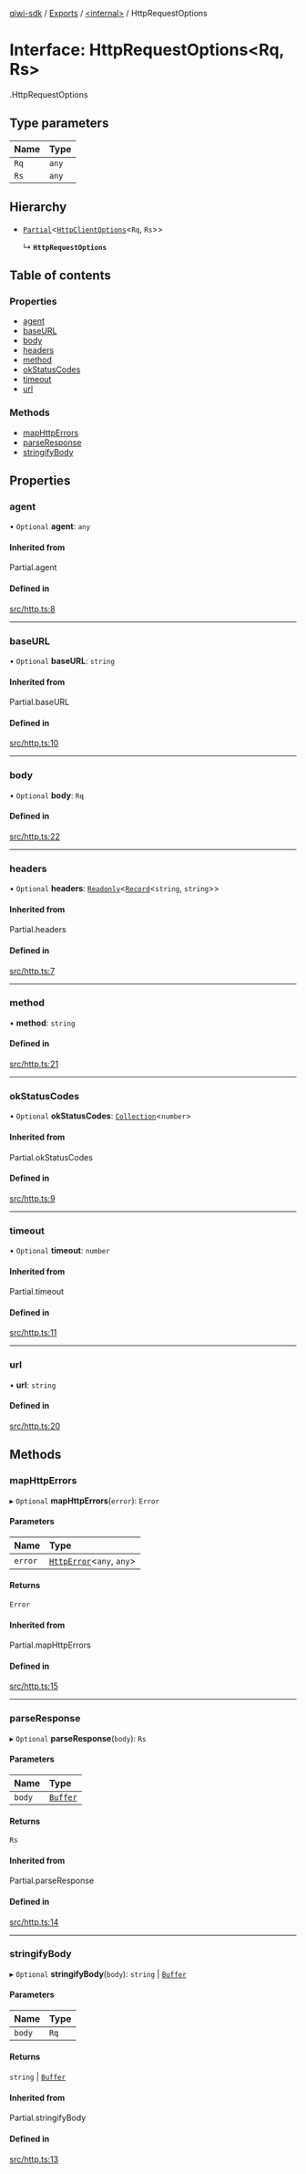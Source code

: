 [qiwi-sdk](../README.md) / [Exports](../modules.md) / [<internal\>](../modules/internal_.md) / HttpRequestOptions

# Interface: HttpRequestOptions<Rq, Rs\>

[<internal>](../modules/internal_.md).HttpRequestOptions

## Type parameters

| Name | Type |
| :------ | :------ |
| `Rq` | `any` |
| `Rs` | `any` |

## Hierarchy

- [`Partial`](../modules/internal_.md#partial)<[`HttpClientOptions`](internal_.HttpClientOptions.md)<`Rq`, `Rs`\>\>

  ↳ **`HttpRequestOptions`**

## Table of contents

### Properties

- [agent](internal_.HttpRequestOptions.md#agent)
- [baseURL](internal_.HttpRequestOptions.md#baseurl)
- [body](internal_.HttpRequestOptions.md#body)
- [headers](internal_.HttpRequestOptions.md#headers)
- [method](internal_.HttpRequestOptions.md#method)
- [okStatusCodes](internal_.HttpRequestOptions.md#okstatuscodes)
- [timeout](internal_.HttpRequestOptions.md#timeout)
- [url](internal_.HttpRequestOptions.md#url)

### Methods

- [mapHttpErrors](internal_.HttpRequestOptions.md#maphttperrors)
- [parseResponse](internal_.HttpRequestOptions.md#parseresponse)
- [stringifyBody](internal_.HttpRequestOptions.md#stringifybody)

## Properties

### agent

• `Optional` **agent**: `any`

#### Inherited from

Partial.agent

#### Defined in

[src/http.ts:8](https://github.com/AlexXanderGrib/node-qiwi-sdk/blob/116975d/src/http.ts#L8)

___

### baseURL

• `Optional` **baseURL**: `string`

#### Inherited from

Partial.baseURL

#### Defined in

[src/http.ts:10](https://github.com/AlexXanderGrib/node-qiwi-sdk/blob/116975d/src/http.ts#L10)

___

### body

• `Optional` **body**: `Rq`

#### Defined in

[src/http.ts:22](https://github.com/AlexXanderGrib/node-qiwi-sdk/blob/116975d/src/http.ts#L22)

___

### headers

• `Optional` **headers**: [`Readonly`](../modules/internal_.md#readonly)<[`Record`](../modules/internal_.md#record)<`string`, `string`\>\>

#### Inherited from

Partial.headers

#### Defined in

[src/http.ts:7](https://github.com/AlexXanderGrib/node-qiwi-sdk/blob/116975d/src/http.ts#L7)

___

### method

• **method**: `string`

#### Defined in

[src/http.ts:21](https://github.com/AlexXanderGrib/node-qiwi-sdk/blob/116975d/src/http.ts#L21)

___

### okStatusCodes

• `Optional` **okStatusCodes**: [`Collection`](../modules/QIWI.md#collection)<`number`\>

#### Inherited from

Partial.okStatusCodes

#### Defined in

[src/http.ts:9](https://github.com/AlexXanderGrib/node-qiwi-sdk/blob/116975d/src/http.ts#L9)

___

### timeout

• `Optional` **timeout**: `number`

#### Inherited from

Partial.timeout

#### Defined in

[src/http.ts:11](https://github.com/AlexXanderGrib/node-qiwi-sdk/blob/116975d/src/http.ts#L11)

___

### url

• **url**: `string`

#### Defined in

[src/http.ts:20](https://github.com/AlexXanderGrib/node-qiwi-sdk/blob/116975d/src/http.ts#L20)

## Methods

### mapHttpErrors

▸ `Optional` **mapHttpErrors**(`error`): `Error`

#### Parameters

| Name | Type |
| :------ | :------ |
| `error` | [`HttpError`](../classes/internal_.HttpError.md)<`any`, `any`\> |

#### Returns

`Error`

#### Inherited from

Partial.mapHttpErrors

#### Defined in

[src/http.ts:15](https://github.com/AlexXanderGrib/node-qiwi-sdk/blob/116975d/src/http.ts#L15)

___

### parseResponse

▸ `Optional` **parseResponse**(`body`): `Rs`

#### Parameters

| Name | Type |
| :------ | :------ |
| `body` | [`Buffer`](../modules/internal_.md#buffer) |

#### Returns

`Rs`

#### Inherited from

Partial.parseResponse

#### Defined in

[src/http.ts:14](https://github.com/AlexXanderGrib/node-qiwi-sdk/blob/116975d/src/http.ts#L14)

___

### stringifyBody

▸ `Optional` **stringifyBody**(`body`): `string` \| [`Buffer`](../modules/internal_.md#buffer)

#### Parameters

| Name | Type |
| :------ | :------ |
| `body` | `Rq` |

#### Returns

`string` \| [`Buffer`](../modules/internal_.md#buffer)

#### Inherited from

Partial.stringifyBody

#### Defined in

[src/http.ts:13](https://github.com/AlexXanderGrib/node-qiwi-sdk/blob/116975d/src/http.ts#L13)
